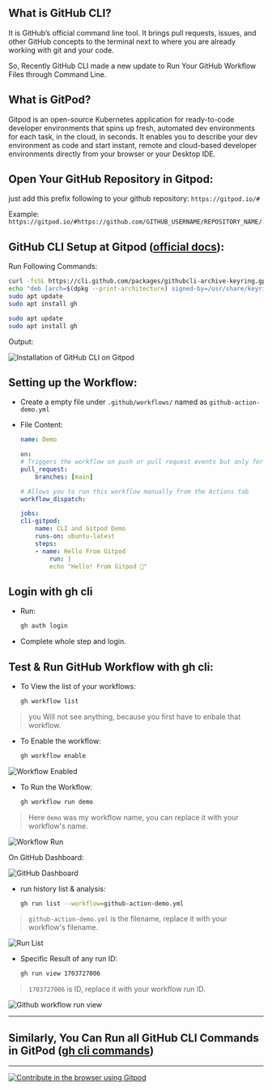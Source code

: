 ## What is GitHub CLI?

It is GitHub’s official command line tool. It brings pull requests, issues, and other GitHub concepts to the terminal next to where you are already working with git and your code.

So, Recently GitHub CLI made a new update to Run Your GitHub Workflow Files through Command Line.

## What is GitPod?

Gitpod is an open-source Kubernetes application for ready-to-code developer environments that spins up fresh, automated dev environments for each task, in the cloud, in seconds. It enables you to describe your dev environment as code and start instant, remote and cloud-based developer environments directly from your browser or your Desktop IDE.

## Open Your GitHub Repository in Gitpod:

just add this prefix following to your github repository: `https://gitpod.io/#`

Example: `https://gitpod.io/#https://github.com/GITHUB_USERNAME/REPOSITORY_NAME/`

## GitHub CLI Setup at Gitpod ([official docs](https://cli.github.com/manual/installation)):

Run Following Commands:

```sh
curl -fsSL https://cli.github.com/packages/githubcli-archive-keyring.gpg | sudo dd of=/usr/share/keyrings/githubcli-archive-keyring.gpg
echo "deb [arch=$(dpkg --print-architecture) signed-by=/usr/share/keyrings/githubcli-archive-keyring.gpg] https://cli.github.com/packages stable main" | sudo tee /etc/apt/sources.list.d/github-cli.list > /dev/null
sudo apt update
sudo apt install gh
```

```sh
sudo apt update
sudo apt install gh
```

Output:

![Installation of GitHub CLI on Gitpod](https://dev-to-uploads.s3.amazonaws.com/uploads/articles/zl63b9f2xoswealtdj2a.png)

## Setting up the Workflow:

- Create a empty file under `.github/workflows/` named as `github-action-demo.yml`

- File Content:

    ```yml
    name: Demo

    on:
    # Triggers the workflow on push or pull request events but only for the main branch
    pull_request:
        branches: [main]

    # Allows you to run this workflow manually from the Actions tab
    workflow_dispatch:

    jobs:
    cli-gitpod:
        name: CLI and Gitpod Demo
        runs-on: ubuntu-latest
        steps:
        - name: Hello From Gitpod
            run: |
            echo "Hello! From Gitpod 🍊"
    ```

## Login with gh cli

- Run:

    ```sh
    gh auth login
    ```

- Complete whole step and login.

## Test & Run GitHub Workflow with gh cli:

- To View the list of your workflows:

    ```sh
    gh workflow list
    ```
> you Will not see anything, because you first have to enbale that workflow.

- To Enable the workflow:

    ```sh
    gh workflow enable
    ```
![Workflow Enabled](https://dev-to-uploads.s3.amazonaws.com/uploads/articles/pvzq20e335rgh63dwsh1.png)

-  To Run the Workflow:

    ```sh
    gh workflow run demo
    ```
> Here `demo` was my workflow name, you can replace it with your workflow's name.

![Workflow Run](https://dev-to-uploads.s3.amazonaws.com/uploads/articles/s2jmvjnjcqvpf3fezdsl.png)

On GitHub Dashboard:

![GitHub Dashboard](https://dev-to-uploads.s3.amazonaws.com/uploads/articles/0ze6hhbudlbtoipqy2oa.png)

- run history list & analysis:

    ```sh
    gh run list --workflow=github-action-demo.yml
    ```
> `github-action-demo.yml` is the filename, replace it with your workflow's filename.

![Run List](https://dev-to-uploads.s3.amazonaws.com/uploads/articles/x3vq1z7mhfxfwvh37zuu.png)

- Specific Result of any run ID:

    ```sh
    gh run view 1703727006
    ```
> `1703727006` is ID, replace it with your workflow run ID.

![Github workflow run view](https://dev-to-uploads.s3.amazonaws.com/uploads/articles/j51bds0b8s7d4sy5ii11.png)

---

## Similarly, You Can Run all GitHub CLI Commands in GitPod ([gh cli commands](https://cli.github.com/manual/gh))

---

[![Contribute in the browser using Gitpod](https://gitpod.io/button/open-in-gitpod.svg)](https://gitpod.io/#https://github.com/Siddhant-K-code/youtube-views-badge)
